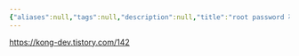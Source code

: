 ```yaml
---
{"aliases":null,"tags":null,"description":null,"title":"root password 재설정 방법 . mysql.homebrew","created":"2024-06-07T16:42:23","updated":"2024-06-07T17:03:49","dg-publish":true,"permalink":"/docs/root password 재설정 방법 . mysql.homebrew/","dgPassFrontmatter":true}
---
```


<https://kong-dev.tistory.com/142>
